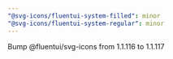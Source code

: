 ```yaml
---
"@svg-icons/fluentui-system-filled": minor
"@svg-icons/fluentui-system-regular": minor
---
```


Bump @fluentui/svg-icons from 1.1.116 to 1.1.117
